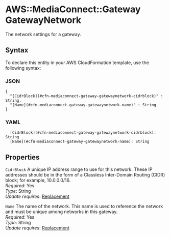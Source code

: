 # AWS::MediaConnect::Gateway GatewayNetwork<a name="aws-properties-mediaconnect-gateway-gatewaynetwork"></a>

The network settings for a gateway\.

## Syntax<a name="aws-properties-mediaconnect-gateway-gatewaynetwork-syntax"></a>

To declare this entity in your AWS CloudFormation template, use the following syntax:

### JSON<a name="aws-properties-mediaconnect-gateway-gatewaynetwork-syntax.json"></a>

```
{
  "[CidrBlock](#cfn-mediaconnect-gateway-gatewaynetwork-cidrblock)" : String,
  "[Name](#cfn-mediaconnect-gateway-gatewaynetwork-name)" : String
}
```

### YAML<a name="aws-properties-mediaconnect-gateway-gatewaynetwork-syntax.yaml"></a>

```
  [CidrBlock](#cfn-mediaconnect-gateway-gatewaynetwork-cidrblock): String
  [Name](#cfn-mediaconnect-gateway-gatewaynetwork-name): String
```

## Properties<a name="aws-properties-mediaconnect-gateway-gatewaynetwork-properties"></a>

`CidrBlock`  <a name="cfn-mediaconnect-gateway-gatewaynetwork-cidrblock"></a>
A unique IP address range to use for this network\. These IP addresses should be in the form of a Classless Inter\-Domain Routing \(CIDR\) block; for example, 10\.0\.0\.0/16\.  
*Required*: Yes  
*Type*: String  
*Update requires*: [Replacement](https://docs.aws.amazon.com/AWSCloudFormation/latest/UserGuide/using-cfn-updating-stacks-update-behaviors.html#update-replacement)

`Name`  <a name="cfn-mediaconnect-gateway-gatewaynetwork-name"></a>
The name of the network\. This name is used to reference the network and must be unique among networks in this gateway\.  
*Required*: Yes  
*Type*: String  
*Update requires*: [Replacement](https://docs.aws.amazon.com/AWSCloudFormation/latest/UserGuide/using-cfn-updating-stacks-update-behaviors.html#update-replacement)